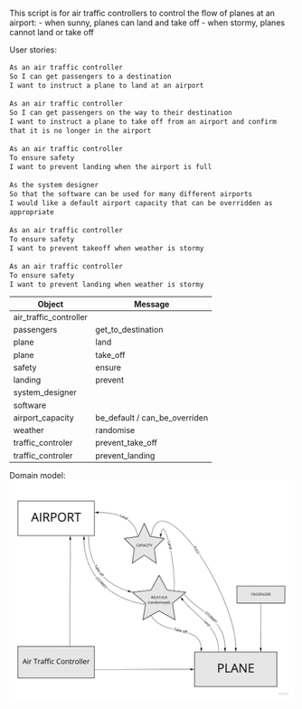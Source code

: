 This script is for air traffic controllers to control the flow of planes at an airport:
        - when sunny, planes can land and take off
        - when stormy, planes cannot land or take off



User stories:

```
As an air traffic controller 
So I can get passengers to a destination 
I want to instruct a plane to land at an airport

As an air traffic controller 
So I can get passengers on the way to their destination 
I want to instruct a plane to take off from an airport and confirm that it is no longer in the airport

As an air traffic controller 
To ensure safety 
I want to prevent landing when the airport is full 

As the system designer
So that the software can be used for many different airports
I would like a default airport capacity that can be overridden as appropriate

As an air traffic controller 
To ensure safety 
I want to prevent takeoff when weather is stormy 

As an air traffic controller 
To ensure safety 
I want to prevent landing when weather is stormy 
```

| Object | Message |
| --- | --- |
| air_traffic_controller |  |
| passengers | get_to_destination |
| plane | land |
| plane | take_off |
| safety | ensure |
| landing | prevent |
| system_designer |  |
| software |  |
| airport_capacity | be_default / can_be_overriden |
| weather | randomise |
| traffic_controler | prevent_take_off |
| traffic_controler  | prevent_landing |

Domain model:
![Domain Model Image](/assets/domain_model.jpg)

